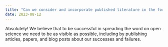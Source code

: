 ```yaml
---
title: "Can we consider and incorporate published literature in the form of books, book chapters, and papers related to open science?"
date: 2023-08-12
---
```


Absolutely! We believe that to be successful in spreading the word on open science we need to be as visible as possible, including by publishing articles, papers, and blog posts about our successes and failures.